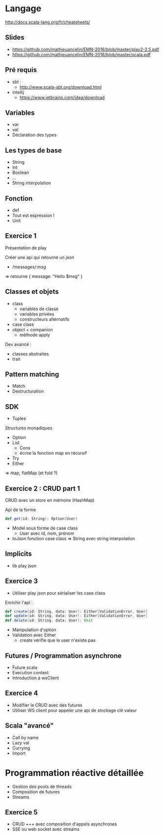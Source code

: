 # Langage

http://docs.scala-lang.org/fr/cheatsheets/

## Slides

* https://github.com/mathieuancelin/EMN-2016/blob/master/play2-2.5.pdf
* https://github.com/mathieuancelin/EMN-2016/blob/master/scala.pdf

## Pré requis 

* sbt : 
    * http://www.scala-sbt.org/download.html   
* intellij 
    * https://www.jetbrains.com/idea/download

## Variables

* var
* val
* Déclaration des types 

## Les types de base 

* String
* Int
* Boolean 
* ... 
* String interpolation

## Fonction

* def
* Tout est expression !
* Unit 

## Exercice 1

Présentation de play

Créer une api qui retourne un json

* /messages/:msg 

=> retourne { message: "Hello $msg" }

## Classes et objets

* class
    * variables de classe
    * variables privées 
    * constructeurs altérnatifs 
* case class
* object + companion 
    * méthode apply  
    
Dev avancé : 

* classes abstraites
* trait


## Pattern matching

* Match 
* Destructuration 

## SDK

* Tuples

Structures monadiques 
* Option
* List
    * Cons
    * écrire la fonction map en récursif 
* Try
* Either

=> map, flatMap (et fold ?)


## Exercice 2 : CRUD part 1

CRUD avec un store en mémoire (HashMap)

Api de la forme 

```scala 
def get(id: String): Option[User]
```

* Model sous forme de case class  
    * User avec id, nom, prénom 
* toJson fonction case class => String avec string interpolation  


## Implicits

* lib play json 

## Exercice 3 

* Utiliser play json pour sérialiser les case class

Enrichir l'api :
 
```scala
def create(id: String, data: User): Either[ValidationError, User]
def update(id: String, data: User): Either[ValidationError, User]
def delete(id: String, data: User): Unit
```
* Manipulation d'option 
* Validation avec Either
    * create vérifie que le user n'existe pas 


## Futures / Programmation asynchrone 

* Future scala 
* Execution context 
* Introduction à wsClient 

## Exercice 4 

* Modifier le CRUD avec des futures 
* Utiliser WS client pour appeler une api de stockage clé valeur

## Scala "avancé"

* Call by name
* Lazy val 
* Currying
* Import 

# Programmation réactive détaillée  

* Gestion des pools de threads 
* Composition de futures 
* Streams 

## Exercice 5

* CRUD +++ avec composition d'appels asynchrones 
* SSE ou web socket avec streams 
